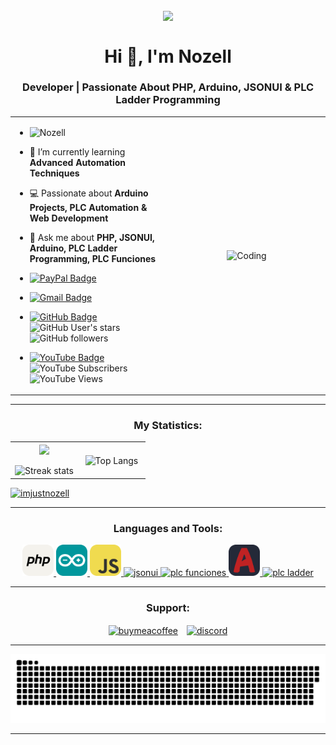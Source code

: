 #

<p align="center"><picture align="center"><img align="center" src="https://github.com/7oSkaaa/7oSkaaa/blob/main/Images/about_me.gif?raw=true" width="50px"></picture></p>
<h1 align="center">Hi 👋, I'm Nozell</h1>
<h3 align="center">Developer | Passionate About PHP, Arduino, JSONUI & PLC Ladder Programming</h3>
<p align="center">

<table align="center">
<tr border="none">
<td width="50%" align="left">
  
- <img src="https://komarev.com/ghpvc/?username=imjustnozell&label=Profile%20views&color=0e75b6&style=flat" alt="Nozell" /> </p>
- 🌱 I’m currently learning **Advanced Automation Techniques**

- 💻 Passionate about **Arduino Projects, PLC Automation & Web Development**

- 💬 Ask me about **PHP, JSONUI, Arduino, PLC Ladder Programming, PLC Funciones**
- <p>
    <a href="https://www.paypal.com/paypalme/vNozell" target="_blank" rel="noopener noreferrer">
      <img src="https://img.shields.io/badge/PayPal-00457C?style=for-the-badge&logo=paypal&logoColor=white" alt="PayPal Badge" />
    </a>
  </p>

- <p>
    <a href="mailto:imjustnozell@gmail.com" target="_blank" rel="noopener noreferrer">
      <img src="https://img.shields.io/badge/Gmail-D14836?style=for-the-badge&logo=gmail&logoColor=white" alt="Gmail Badge" />
    </a>
  </p>

- <p>
  <a href="https://github.com/ImJustNozell" target="_blank" rel="noopener noreferrer">
    <img src="https://img.shields.io/badge/GitHub-100000?style=for-the-badge&logo=github&logoColor=white" alt="GitHub Badge" />
  </a>
  
  <img src="https://img.shields.io/github/stars/imjustnozell?style=for-the-badge" alt="GitHub User's stars" />

  <img src="https://img.shields.io/github/followers/imjustnozell?style=for-the-badge" alt="GitHub followers" />
</p>

- <p>
  <a href="https://www.youtube.com/channel/UCg4BM8oOB_kP9c6lz3fvLng" target="_blank" rel="noopener noreferrer">
    <img src="https://img.shields.io/badge/YouTube-FF0000?style=for-the-badge&logo=youtube&logoColor=white" alt="YouTube Badge" />
  </a>
  
  <img src="https://img.shields.io/youtube/channel/subscribers/UCg4BM8oOB_kP9c6lz3fvLng?style=for-the-badge" alt="YouTube Subscribers" />

  <img src="https://img.shields.io/youtube/channel/views/UCg4BM8oOB_kP9c6lz3fvLng?style=for-the-badge" alt="YouTube Views" />
</p>

</td>
<td width="50%" align="center">

  <img align="center" alt="Coding" width="450" src="https://repository-images.githubusercontent.com/588181932/e36ec678-7984-4cdd-8e4c-a3932772ff8e">

  </td>
</tr>
</table>

---

<h3 align="center">My Statistics:</h3>
<p align="center">
<table align="center">
<tr border="none">
<td width="50%" align="center">
  
  <img  align="center"  src="https://github-readme-stats.vercel.app/api?username=imjustnozell&theme=dark&show_icons=true&count_private=true" />
  <br></br>
  <img  title="🔥 Get streak stats for your profile at git.io/streak-stats" alt="Streak stats" src="https://github-readme-streak-stats.herokuapp.com/?user=imjustnozell&theme=dark&hide_border=false" />
</td>
<td width="50%" align="center">

  <img  align="center"  src="https://github-readme-stats.vercel.app/api/top-langs/?username=imjustnozell&theme=dark&hide_border=false&langs_count=10&layout=compact" alt="Top Langs" width="450"/>
  
  </td>
</tr>
</table>

<p align="left"> <a href="https://github.com/ryo-ma/github-profile-trophy"><img src="https://github-profile-trophy.vercel.app/?username=imjustnozell" alt="imjustnozell" /></a> </p>

---

<h3 align="center">Languages and Tools:</h3>
<p align="center">
<a href="https://www.php.net" target="_blank" rel="noreferrer"> <img src="https://github.com/tandpfun/skill-icons/blob/main/icons/PHP-Light.svg" alt="php" width="50" height="50"/> </a>
<a href="https://www.arduino.cc/" target="_blank" rel="noreferrer"> <img src="https://github.com/tandpfun/skill-icons/blob/main/icons/Arduino.svg" alt="arduino" width="50" height="50"/> </a>
<a href="https://developer.mozilla.org/en-US/docs/Web/JavaScript" target="_blank" rel="noreferrer"> <img src="https://github.com/tandpfun/skill-icons/blob/main/icons/JavaScript.svg" alt="javascript" width="50" height="50"/> </a>
<a href="https://www.json.org/json-en.html" target="_blank" rel="noreferrer"> <img src="https://github.com/ImJustNozell/ImJustNozell/blob/main/images/jsonui.png" alt="jsonui" width="50" height="50"/> </a>
<a href="https://www.rockwellautomation.com/en-us.html" target="_blank" rel="noreferrer"> <img src="https://github.com/ImJustNozell/ImJustNozell/blob/main/images/plc-de_funciones.png" alt="plc funciones" width="50" height="50"/> </a>
<a href="https://www.autodesk.com/products/autocad/overview" target="_blank" rel="noreferrer"> <img src="https://github.com/tandpfun/skill-icons/blob/main/icons/AutoCAD-Dark.svg" alt="autocad" width="50" height="50"/> </a>
<a href="https://www.plc-ladder.com" target="_blank" rel="noreferrer"> <img src="https://github.com/ImJustNozell/ImJustNozell/blob/main/images/plc-ladder.png" alt="plc ladder" width="50" height="50"/> </a>
</p>

---

<h3 align="center">Support:</h3>

<p align="center">
  <a href="https://www.paypal.me/vNozell" style="display: inline-block;">
    <img align="center" src="https://cdn.buymeacoffee.com/buttons/v2/default-yellow.png" height="50" width="210" alt="buymeacoffee" />
  </a>
  
  <a href="https://discord.gg/NvxR2SCyQY" style="display: inline-block; margin-left: 10px;">
    <img align="center" src="https://github.com/ImJustNozell/ImJustNozell/blob/main/images/discord.png" height="70" width="210" alt="discord" />
  </a>
</p>

---

<div>
  <img src="https://github.com/Pepyn0/Pepyn0/raw/output/github-contribution-grid-snake.svg" alt="snake"></center>
</div>

---
